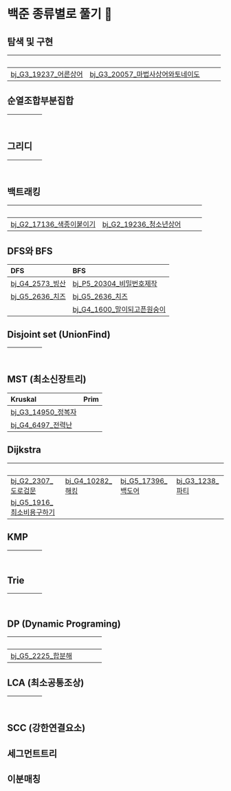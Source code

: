 # 백준 종류별로 풀기 🔁

## 탐색 및 구현
&nbsp;|&nbsp;|&nbsp;|&nbsp;
:--|:--|:--|:--
[bj_G3_19237_어른상어](Search_Implementation/Main_bj_G3_19237_어른상어.java)|[bj_G3_20057_마법사상어와토네이도](Search_Implementation/Main_bj_G3_20057_마법사상어와토네이도.java)

## 순열조합부분집합
&nbsp;|&nbsp;|&nbsp;|&nbsp;
:--|:--|:--|:--

## 그리디
&nbsp;|&nbsp;|&nbsp;|&nbsp;
:--|:--|:--|:--


## 백트래킹
&nbsp;|&nbsp;|&nbsp;|&nbsp;
:--|:--|:--|:--
[bj_G2_17136_색종이붙이기](Backtracking/Main_bj_G2_17136_색종이붙이기.java)|[bj_G2_19236_청소년상어](Backtracking/Main_bj_G2_19236_청소년상어.java)|

## DFS와 BFS
DFS|BFS
:--|:--
[bj_G4_2573_빙산](DFS_BFS/Main_bj_G4_2573_빙산.java)|[bj_P5_20304_비밀번호제작](DFS_BFS/Main_bj_P5_20304_비밀번호제작.java)
[bj_G5_2636_치즈](DFS_BFS/Main_bj_G5_2636_치즈.java)|[bj_G5_2636_치즈](DFS_BFS/Main_bj_G5_2636_치즈.java)
&nbsp;|[bj_G4_1600_말이되고픈원숭이](DFS_BFS/Main_bj_G4_1600_말이되고픈원숭이.java)

## Disjoint set (UnionFind)
&nbsp;|&nbsp;|&nbsp;|&nbsp;
:--|:--|:--|:--

## MST (최소신장트리)
Kruskal|Prim
:--|:--
[bj_G3_14950_정복자](MST/Main_bj_G3_14950_정복자.java)|
[bj_G4_6497_전력난](MST/Main_bj_G4_6497_전력난.java)|

## Dijkstra
&nbsp;|&nbsp;|&nbsp;|&nbsp;
:--|:--|:--|:--
[bj_G2_2307_도로검문](Dijkstra/Main_bj_G2_2307_도로검문.java)|[bj_G4_10282_해킹](Dijkstra/Main_bj_G4_10282_해킹.java)| [bj_G5_17396_백도어](Dijkstra/Main_bj_G5_17396_백도어.java)| [bj_G3_1238_파티](Dijkstra/Main_bj_G3_1238_파티.java)
[bj_G5_1916_최소비용구하기](Dijkstra/Main_bj_G5_1916_최소비용구하기.java)|

## KMP
&nbsp;|&nbsp;|&nbsp;|&nbsp;
:--|:--|:--|:--

## Trie
&nbsp;|&nbsp;|&nbsp;|&nbsp;
:--|:--|:--|:--

## DP (Dynamic Programing)
&nbsp;|&nbsp;|&nbsp;|&nbsp;
:--|:--|:--|:--
[bj_G5_2225_합분해](DP/Main_bj_G5_2225_합분해.java)|

## LCA (최소공통조상)
&nbsp;|&nbsp;|&nbsp;|&nbsp;
:--|:--|:--|:--

## SCC (강한연결요소)

## 세그먼트트리

## 이분매칭